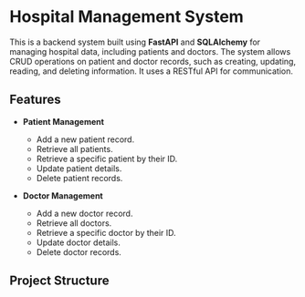 # Hospital Management System

This is a backend system built using **FastAPI** and **SQLAlchemy** for managing hospital data, including patients and doctors. The system allows CRUD operations on patient and doctor records, such as creating, updating, reading, and deleting information. It uses a RESTful API for communication.

## Features

- **Patient Management**
  - Add a new patient record.
  - Retrieve all patients.
  - Retrieve a specific patient by their ID.
  - Update patient details.
  - Delete patient records.
  
- **Doctor Management**
  - Add a new doctor record.
  - Retrieve all doctors.
  - Retrieve a specific doctor by their ID.
  - Update doctor details.
  - Delete doctor records.

## Project Structure

